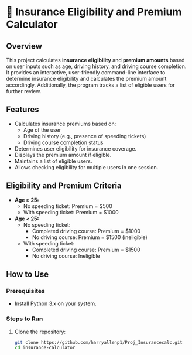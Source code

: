 # 🚗 Insurance Eligibility and Premium Calculator

## Overview
This project calculates **insurance eligibility** and **premium amounts** based on user inputs such as age, driving history, and driving course completion. It provides an interactive, user-friendly command-line interface to determine insurance eligibility and calculates the premium amount accordingly. Additionally, the program tracks a list of eligible users for further review.

## Features
- Calculates insurance premiums based on:
  - Age of the user
  - Driving history (e.g., presence of speeding tickets)
  - Driving course completion status
- Determines user eligibility for insurance coverage.
- Displays the premium amount if eligible.
- Maintains a list of eligible users.
- Allows checking eligibility for multiple users in one session.

## Eligibility and Premium Criteria
- **Age ≥ 25:**
  - No speeding ticket: Premium = $500
  - With speeding ticket: Premium = $1000
- **Age < 25:**
  - No speeding ticket:
    - Completed driving course: Premium = $1000
    - No driving course: Premium = $1500 (ineligible)
  - With speeding ticket:
    - Completed driving course: Premium = $1500
    - No driving course: Ineligible

## How to Use
### Prerequisites
- Install Python 3.x on your system.

### Steps to Run
1. Clone the repository:
   ```bash
   git clone https://github.com/harryallenp1/Proj_Insurancecalc.git
   cd insurance-calculator
